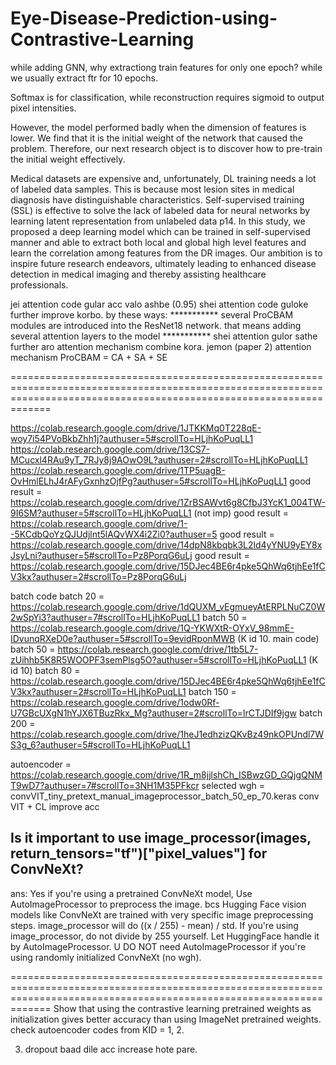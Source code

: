 # Eye-Disease-Prediction-using-Contrastive-Learning

while adding GNN, why extractiong train features for only one epoch? while we usually extract ftr for 10 epochs.



Softmax is for classification, while reconstruction requires sigmoid to output pixel intensities.

However, the model performed badly when the
dimension of features is lower. We find that it is the initial
weight of the network that caused the problem. Therefore, our
next research object is to discover how to pre-train the initial
weight effectively. 

Medical datasets are expensive and, unfortunately, DL training needs a lot of labeled data samples. This is because most lesion sites in medical diagnosis have distinguishable characteristics. Self-supervised training (SSL) is effective to solve the lack of labeled data for neural networks by learning latent representation from unlabeled data p14. In this study, we proposed a deep learning model which can be trained in self-supervised manner and able to extract both local and global high level features and learn the correlation among features from the DR images. Our ambition is to inspire future research endeavors, ultimately leading to enhanced disease detection in medical imaging and thereby assisting healthcare professionals.



jei attention code gular acc valo ashbe (0.95) shei attention code guloke further improve korbo. by these ways:
*********** several ProCBAM modules are introduced into the ResNet18 network. that means adding several attention layers to the model
*********** shei attention gulor sathe further aro attention mechanism combine kora. jemon (paper 2) attention mechanism ProCBAM = CA + SA + SE




=========================================================================================================================================================================


https://colab.research.google.com/drive/1JTKKMq0T228qE-woy7i54PVoBkbZhh1j?authuser=5#scrollTo=HLjhKoPuqLL1
https://colab.research.google.com/drive/13CS7-MCucxl4RAu9yT_7RJy8j9AOwO9L?authuser=2#scrollTo=HLjhKoPuqLL1
https://colab.research.google.com/drive/1TP5uagB-OvHmlELhJ4rAFyGxnhzOjfPg?authuser=5#scrollTo=HLjhKoPuqLL1
good result = https://colab.research.google.com/drive/1ZrBSAWvt6g8CfbJ3YcK1_004TW-9I6SM?authuser=5#scrollTo=HLjhKoPuqLL1  (not imp)
good result = https://colab.research.google.com/drive/1--5KCdbQoYzQJUdjlnt5lAQvWX4i2Zi0?authuser=5
good result = https://colab.research.google.com/drive/14dpN8kbqbk3L2ld4yYNU9yEY8xJsyLni?authuser=5#scrollTo=Pz8PorqG6uLj
good result = https://colab.research.google.com/drive/15DJec4BE6r4pke5QhWq6tjhEe1fCV3kx?authuser=2#scrollTo=Pz8PorqG6uLj

batch code
batch 20 =  https://colab.research.google.com/drive/1dQUXM_vEgmueyAtERPLNuCZ0W2wSpYi3?authuser=7#scrollTo=HLjhKoPuqLL1
batch 50 =  https://colab.research.google.com/drive/1Q-YKWXtR-OYxV_98mmE-IDvunqRXeD0e?authuser=5#scrollTo=9evidRponMWB  (K id 10. main code)
batch 50 =  https://colab.research.google.com/drive/1tb5L7-zUihhb5K8R5WOOPF3semPlsg5O?authuser=5#scrollTo=HLjhKoPuqLL1  (K id 10)
batch 80 =  https://colab.research.google.com/drive/15DJec4BE6r4pke5QhWq6tjhEe1fCV3kx?authuser=2#scrollTo=HLjhKoPuqLL1
batch 150 = https://colab.research.google.com/drive/1odw0Rf-U7GBcUXgN1hYJX6TBuzRkx_Mg?authuser=2#scrollTo=lrCTJDIf9jgw
batch 200 = https://colab.research.google.com/drive/1heJ1edhzizQKvBz49nkOPUndl7WS3g_6?authuser=5#scrollTo=HLjhKoPuqLL1 

autoencoder = https://colab.research.google.com/drive/1R_m8jjlshCh_ISBwzGD_GQjgQNMT9wD7?authuser=7#scrollTo=3NH1M35PFkcr
selected wgh = convVIT_tiny_pretext_manual_imageprocessor_batch_50_ep_70.keras
conv VIT + CL improve acc


## Is it important to use image_processor(images, return_tensors="tf")["pixel_values"] for ConvNeXt? 
ans: Yes if you're using a pretrained ConvNeXt model, Use AutoImageProcessor to preprocess the image. bcs Hugging Face vision models like ConvNeXt are trained with very specific image preprocessing steps. image_processor will do ((x / 255) - mean) / std. If you're using image_processor, do not divide by 255 yourself. Let HuggingFace handle it by AutoImageProcessor. U DO NOT need AutoImageProcessor if you're using randomly initialized ConvNeXt (no wgh). 
 
=========================================================================================================================================================================
Show that using the contrastive learning pretrained weights as initialization gives better accuracy than using ImageNet pretrained weights.
check autoencoder codes from KID = 1, 2.







3. dropout baad dile acc increase hote pare.




